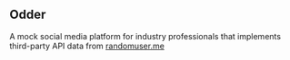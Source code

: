 ## Odder

A mock social media platform for industry professionals that implements third-party API data from [randomuser.me](https://randomuser.me/)


